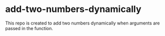 # add-two-numbers-dynamically
This repo is created to add two numbers dynamically when arguments are passed in the function.
